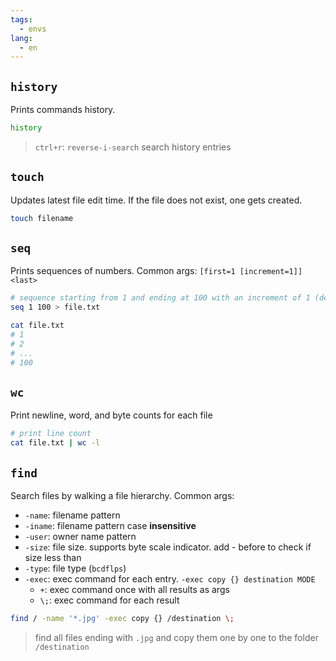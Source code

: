 ```yaml
---
tags:
  - envs
lang:
  - en
---
```


## `history`

Prints commands history.

```bash
history
```

> `ctrl+r`: `reverse-i-search` search history entries

## `touch`

Updates latest file edit time. If the file does not exist, one gets created.

```bash
touch filename
```

## `seq`

Prints sequences of numbers.
Common args: `[first=1 [increment=1]] <last>`

```bash
# sequence starting from 1 and ending at 100 with an increment of 1 (default).
seq 1 100 > file.txt

cat file.txt
# 1
# 2
# ...
# 100
```

## `wc`

Print newline, word, and byte counts for each file

```bash
# print line count
cat file.txt | wc -l
```

## `find`

Search files by walking a file hierarchy.
Common args:

- `-name`: filename pattern
- `-iname`: filename pattern case **insensitive**
- `-user`: owner name pattern
- `-size`: file size. supports byte scale indicator. add - before to check if size less than
- `-type`: file type (`bcdflps`)
- `-exec`: exec command for each entry. `-exec copy {} destination MODE`
	- `+`: exec command once with all results as args
	- `\;`: exec command for each result

```bash
find / -name '*.jpg' -exec copy {} /destination \;
```

> find all files ending with `.jpg` and copy them one by one to the folder `/destination`